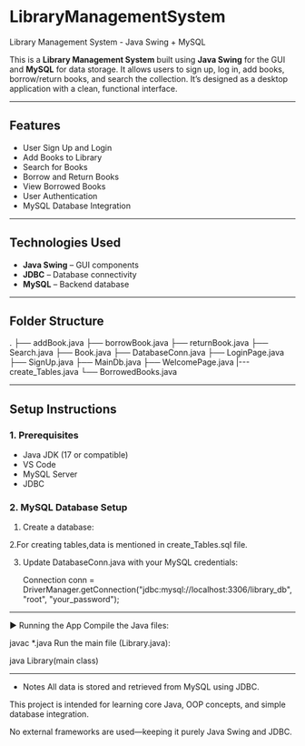 # LibraryManagementSystem

 Library Management System - Java Swing + MySQL

This is a **Library Management System** built using **Java Swing** for the GUI and **MySQL** for data storage. It allows users to sign up, log in, add books, borrow/return books, and search the collection. It’s designed as a desktop application with a clean, functional interface.

---

##  Features

-  User Sign Up and Login  
-  Add Books to Library  
-  Search for Books  
-  Borrow and Return Books  
-  View Borrowed Books  
-  User Authentication  
-  MySQL Database Integration  

---

##  Technologies Used

- **Java Swing** – GUI components  
- **JDBC** – Database connectivity  
- **MySQL** – Backend database  

---

##  Folder Structure

. ├── addBook.java 
  ├── borrowBook.java 
  ├── returnBook.java 
  ├── Search.java 
  ├── Book.java 
  ├── DatabaseConn.java
  ├── LoginPage.java
  ├── SignUp.java
  ├── MainDb.java
  ├── WelcomePage.java
  |---create_Tables.java
  └── BorrowedBooks.java
  
---

##  Setup Instructions

### 1. Prerequisites

- Java JDK (17 or compatible)
- VS Code 
- MySQL Server  
- JDBC  

### 2.  MySQL Database Setup

1. Create a database:

2.For creating tables,data is mentioned in create_Tables.sql file.

3. Update DatabaseConn.java with your MySQL credentials:

   Connection conn =  DriverManager.getConnection("jdbc:mysql://localhost:3306/library_db", "root", "your_password");

-----
▶ Running the App
Compile the Java files:

javac *.java
Run the main file (Library.java):

java Library(main class)

----------
 * Notes
All data is stored and retrieved from MySQL using JDBC.

This project is intended for learning core Java, OOP concepts, and simple database integration.

No external frameworks are used—keeping it purely Java Swing and JDBC.
